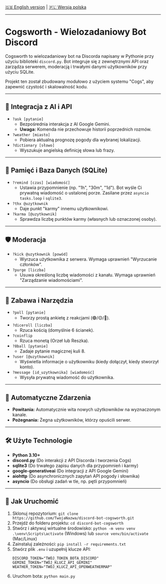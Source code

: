 [🇬🇧 English version](./README.md) | [🇵🇱 Wersja polska](./README_PL.md)
***
# Cogsworth - Wielozadaniowy Bot Discord

Cogsworth to wielozadaniowy bot na Discorda napisany w Pythonie przy użyciu biblioteki `discord.py`. Bot integruje się z zewnętrznymi API oraz zarządza serwerem, moderacją i trwałymi danymi użytkowników przy użyciu SQLite.

Projekt ten został zbudowany modułowo z użyciem systemu "Cogs", aby zapewnić czystość i skalowalność kodu.

---

## 🤖 Integracja z AI i API

* `?ask [pytanie]`
    * Bezpośrednia interakcja z AI Google Gemini.
    * **Uwaga:** Komenda nie przechowuje historii poprzednich rozmów.
* `?weather [miasto]`
    * Pobiera aktualną prognozę pogody dla wybranej lokalizacji.
* `?dictionary [słowo]`
    * Wyszukuje angielską definicję słowa lub frazy.

---

## 💾 Pamięć i Baza Danych (SQLite)

* `?remind [czas] [wiadomość]`
    * Ustawia przypomnienie (np. "1h", "30m", "1d"). Bot wyśle Ci prywatną wiadomość o ustalonej porze. Zasilane przez `asyncio tasks.loop` i `sqlite3`.
* `?thx @uzytkownik`
    * Daje punkt "karmy" innemu użytkownikowi.
* `?karma [@uzytkownik]`
    * Sprawdza liczbę punktów karmy (własnych lub oznaczonej osoby).

---

## 🛡️ Moderacja

* `?kick @uzytkownik [powód]`
    * Wyrzuca użytkownika z serwera. Wymaga uprawnień "Wyrzucanie członków".
* `?purge [liczba]`
    * Usuwa określoną liczbę wiadomości z kanału. Wymaga uprawnień "Zarządzanie wiadomościami".

---

## 🎉 Zabawa i Narzędzia

* `?poll [pytanie]`
    * Tworzy prostą ankietę z reakcjami (🟢/🟡/🔴).
* `?diceroll [liczba]`
    * Rzuca kością (domyślnie 6 ścianek).
* `?coinflip`
    * Rzuca monetą (Orzeł lub Reszka).
* `?8ball [pytanie]`
    * Zadaje pytanie magicznej kuli 8.
* `?user [@uzytkownik]`
    * Wyświetla informacje o użytkowniku (kiedy dołączył, kiedy stworzył konto).
* `?message [id_uzytkownika] [wiadomość]`
    * Wysyła prywatną wiadomość do użytkownika.
---

## 🔔 Automatyczne Zdarzenia

* **Powitania:** Automatycznie wita nowych użytkowników na wyznaczonym kanale.
* **Pożegnania:** Żegna użytkowników, którzy opuścili serwer.

---

## 🛠️ Użyte Technologie

* **Python 3.10+**
* **discord.py** (Do interakcji z API Discorda i tworzenia Cogs)
* **sqlite3** (Do trwałego zapisu danych dla przypomnień i karmy)
* **google-generativeai** (Do integracji z API Google Gemini)
* **aiohttp** (Do asynchronicznych zapytań API pogody i słownika)
* **asyncio** (Do obsługi zadań w tle, np. pętli przypomnień)

---

## 🚀 Jak Uruchomić

1.  Sklonuj repozytorium:
    `git clone https://github.com/TwojaNazwa/discord-bot-cogsworth.git`
2.  Przejdź do folderu projektu:
    `cd discord-bot-cogsworth`
3.  Stwórz i aktywuj wirtualne środowisko:
    `python -m venv venv`
    `.\venv\Scripts\activate` (Windows) lub `source venv/bin/activate` (Mac/Linux)
4.  Zainstaluj zależności:
    `pip install -r requirements.txt`
5.  Stwórz plik `.env` i uzupełnij klucze API:
    ```
    DISCORD_TOKEN="TWÓJ_TOKEN_BOTA_DISCORD"
    GEMINI_TOKEN="TWÓJ_KLUCZ_API_GEMINI"
    WEATHER_TOKEN="TWÓJ_KLUCZ_API_OPENWEATHERMAP"
    ```
6.  Uruchom bota:
    `python main.py`